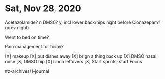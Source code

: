 # Sat, Nov 28, 2020
Acetazolamide? n
DMSO? y, incl lower back/hips night before
Clonazepam? 
(prev night)

Went to bed on time? 

Pain management for today? 

[X] makeup
[X] put dishes away
[X] brign a thing back up
[X] DMSO nasal rinse
[X] DMSO hip
[X] lunch leftovers
[X] Start sprints; start Focus

#z-archives/1-journal